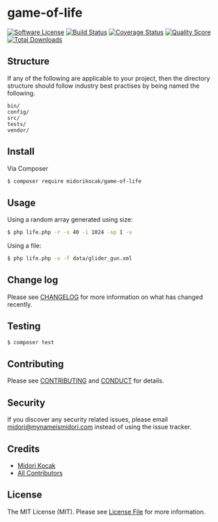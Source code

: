 # game-of-life

[![Software License][ico-license]](LICENSE.md)
[![Build Status][ico-travis]][link-travis]
[![Coverage Status][ico-scrutinizer]][link-scrutinizer]
[![Quality Score][ico-code-quality]][link-code-quality]
[![Total Downloads][ico-downloads]][link-downloads]


## Structure

If any of the following are applicable to your project, then the directory structure should follow industry best practises by being named the following.

```
bin/        
config/
src/
tests/
vendor/
```


## Install

Via Composer

``` bash
$ composer require midorikocak/game-of-life
```

## Usage

Using a random array generated using size:
``` sh
$ php life.php -r -s 40 -i 1024 -sp 1 -v
```

Using a file:

``` sh
$ php life.php -v -f data/glider_gun.xml
```

## Change log

Please see [CHANGELOG](CHANGELOG.md) for more information on what has changed recently.

## Testing

``` bash
$ composer test
```

## Contributing

Please see [CONTRIBUTING](CONTRIBUTING.md) and [CONDUCT](CONDUCT.md) for details.

## Security

If you discover any security related issues, please email midori@mynameismidori.com instead of using the issue tracker.

## Credits

- [Midori Kocak][link-author]
- [All Contributors][link-contributors]

## License

The MIT License (MIT). Please see [License File](LICENSE.md) for more information.

[ico-version]: https://img.shields.io/packagist/v/midorikocak/game-of-life.svg?style=flat-square
[ico-license]: https://img.shields.io/badge/license-MIT-brightgreen.svg?style=flat-square
[ico-travis]: https://img.shields.io/travis/midorikocak/game-of-life/master.svg?style=flat-square
[ico-scrutinizer]: https://img.shields.io/scrutinizer/coverage/g/midorikocak/game-of-life.svg?style=flat-square
[ico-code-quality]: https://img.shields.io/scrutinizer/g/midorikocak/game-of-life.svg?style=flat-square
[ico-downloads]: https://img.shields.io/packagist/dt/midorikocak/game-of-life.svg?style=flat-square

[link-packagist]: https://packagist.org/packages/midorikocak/game-of-life
[link-travis]: https://travis-ci.org/midorikocak/game-of-life
[link-scrutinizer]: https://scrutinizer-ci.com/g/midorikocak/game-of-life/code-structure
[link-code-quality]: https://scrutinizer-ci.com/g/midorikocak/game-of-life
[link-downloads]: https://packagist.org/packages/midorikocak/game-of-life
[link-author]: https://github.com/midorikocak
[link-contributors]: ../../contributors
